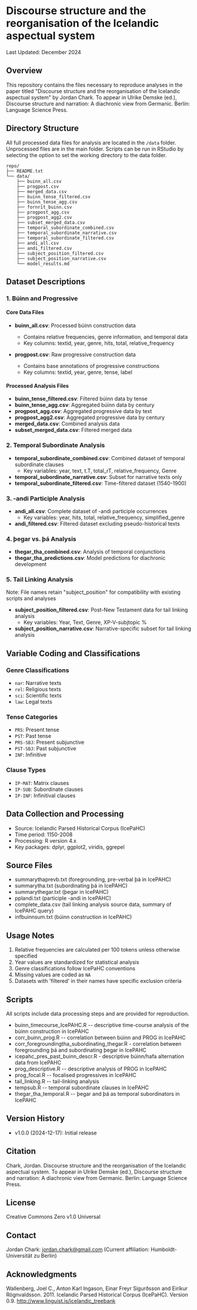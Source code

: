 # Discourse structure and the reorganisation of the Icelandic aspectual system
Last Updated: December 2024

## Overview
This repository contains the files necessary to reproduce analyses in the paper titled "Discourse structure and the reorganisation of the Icelandic aspectual system" by Jordan Chark. To appear in Ulrike Demske (ed.), Discourse structure and narration: A diachronic view from Germanic. Berlin: Language Science Press.

## Directory Structure
All full processed data files for analysis are located in the `/data` folder. Unprocessed files are in the main folder. Scripts can be run in RStudio by selecting the option to set the working directory to the data folder.
```
repo/
├── README.txt
└── data/
    ├── buinn_all.csv
    ├── progpost.csv
    ├── merged_data.csv
    ├── buinn_tense_filtered.csv
    ├── buinn_tense_agg.csv
    ├── fornrit_buinn.csv
    ├── progpost_agg.csv
    ├── progpost_agg2.csv
    ├── subset_merged_data.csv
    ├── temporal_subordinate_combined.csv
    ├── temporal_subordinate_narrative.csv
    ├── temporal_subordinate_filtered.csv
    ├── andi_all.csv
    ├── andi_filtered.csv
    ├── subject_position_filtered.csv
    ├── subject_position_narrative.csv
    └── model_results.md
```
## Dataset Descriptions

### 1. Búinn and Progressive
#### Core Data Files
- **buinn_all.csv**: Processed búinn construction data
  - Contains relative frequencies, genre information, and temporal data
  - Key columns: textid, year, genre, hits, total, relative_frequency

- **progpost.csv**: Raw progressive construction data
  - Contains base annotations of progressive constructions
  - Key columns: textid, year, genre, tense, label

#### Processed Analysis Files
- **buinn_tense_filtered.csv**: Filtered búinn data by tense
- **buinn_tense_agg.csv**: Aggregated búinn data by century
- **progpost_agg.csv**: Aggregated progressive data by text
- **progpost_agg2.csv**: Aggregated progressive data by century
- **merged_data.csv**: Combined analysis data
- **subset_merged_data.csv**: Filtered merged data

### 2. Temporal Subordinate Analysis
- **temporal_subordinate_combined.csv**: Combined dataset of temporal subordinate clauses
  - Key variables: year, text, t.T, total_rT, relative_frequency, Genre
- **temporal_subordinate_narrative.csv**: Subset for narrative texts only
- **temporal_subordinate_filtered.csv**: Time-filtered dataset (1540-1900)

### 3. -andi Participle Analysis
- **andi_all.csv**: Complete dataset of -andi participle occurrences
  - Key variables: year, hits, total, relative_frequency, simplified_genre
- **andi_filtered.csv**: Filtered dataset excluding pseudo-historical texts

### 4. þegar vs. þá Analysis
- **thegar_tha_combined.csv**: Analysis of temporal conjunctions
- **thegar_tha_predictions.csv**: Model predictions for diachronic development

### 5. Tail Linking Analysis
Note: File names retain "subject_position" for compatibility with existing scripts and analyses
- **subject_position_filtered.csv**: Post-New Testament data for tail linking analysis
  - Key variables: Year, Text, Genre, XP-V-subjtopic %
- **subject_position_narrative.csv**: Narrative-specific subset for tail linking analysis

## Variable Coding and Classifications

### Genre Classifications
- `nar`: Narrative texts
- `rel`: Religious texts
- `sci`: Scientific texts
- `law`: Legal texts

### Tense Categories
- `PRS`: Present tense
- `PST`: Past tense
- `PRS-SBJ`: Present subjunctive
- `PST-SBJ`: Past subjunctive
- `INF`: Infinitive

### Clause Types
- `IP-MAT`: Matrix clauses
- `IP-SUB`: Subordinate clauses
- `IP-INF`: Infinitival clauses

## Data Collection and Processing
- Source: Icelandic Parsed Historical Corpus (IcePaHC)
- Time period: 1150-2008
- Processing: R version 4.x
- Key packages: dplyr, ggplot2, viridis, ggrepel

## Source Files
- summarythaprevb.txt (foregrounding, pre-verbal þá in IcePAHC)
- summarytha.txt (subordinating þá in IcePAHC)
- summarythegar.txt (þegar in IcePAHC)
- pplandi.txt (participle -andi in IcePAHC)
- complete_data.csv (tail linking analysis source data, summary of IcePAHC query)
- infbuinnsum.txt (búinn construction in IcePAHC)

## Usage Notes
1. Relative frequencies are calculated per 100 tokens unless otherwise specified
2. Year values are standardized for statistical analysis
3. Genre classifications follow IcePaHC conventions
4. Missing values are coded as `NA`
5. Datasets with 'filtered' in their names have specific exclusion criteria

## Scripts
All scripts include data processing steps and are provided for reproduction.
- buinn_timecourse_IcePAHC.R -- descriptive time-course analysis of the búinn construction in IcePAHC
- corr_buinn_prog.R -- correlation between búinn and PROG in IcePAHC
- corr_foregroundingtha_subordinating_thegar.R - correlation between foregrounding þá and subordinating þegar in IcePAHC
- icepahc_pres_past_buinn_descr.R - descriptive búinn/hafa alternation data from IcePAHC
- prog_descriptive.R -- descriptive analysis of PROG in IcePAHC
- prog_focal.R -- focalised progressives in IcePAHC
- tail_linking.R -- tail-linking analysis
- tempsub.R -- temporal subordinate clauses in IcePAHC
- thegar_tha_temporal.R -- þegar and þá as temporal subordinators in IcePAHC

## Version History
- v1.0.0 (2024-12-17): Initial release

## Citation
Chark, Jordan. Discourse structure and the reorganisation of the Icelandic aspectual system. To appear in Ulrike Demske (ed.), Discourse structure and narration: A diachronic view from Germanic. Berlin: Language Science Press.

## License
Creative Commons Zero v1.0 Universal

## Contact
Jordan Chark: jordan.chark@gmail.com (Current affiliation: Humboldt-Universität zu Berlin)

## Acknowledgments
Wallenberg, Joel C., Anton Karl Ingason, Einar Freyr Sigurðsson and Eiríkur Rögnvaldsson. 2011. 
Icelandic Parsed Historical Corpus (IcePaHC). Version 0.9. http://www.linguist.is/icelandic_treebank

